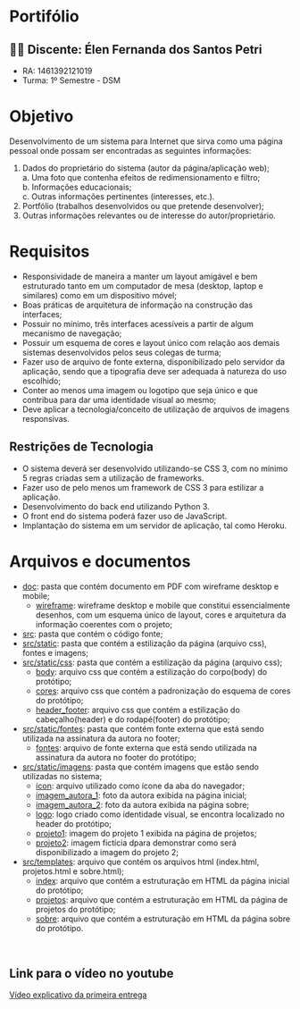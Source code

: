  # Portifólio

## :woman_student: Discente:  Élen Fernanda dos Santos Petri
* RA: 1461392121019
* Turma: 1º Semestre - DSM

# Objetivo
Desenvolvimento de um sistema para Internet que sirva como uma página pessoal onde possam ser encontradas as seguintes informações:
 1. Dados do proprietário do sistema (autor da página/aplicação web); <br/>
    a. Uma foto que contenha efeitos de redimensionamento e filtro;
    <br/>
    b. Informações educacionais;
    <br/>
    c. Outras informações pertinentes (interesses, etc.). 
  2. Portfólio (trabalhos desenvolvidos ou que pretende desenvolver); 
  3. Outras informações relevantes ou de interesse do autor/proprietário. 

# Requisitos
* Responsividade de maneira a manter um layout amigável e bem estruturado tanto em um computador de mesa (desktop, laptop e similares) como em um dispositivo móvel;
* Boas  práticas  de  arquitetura  de  informação  na  construção  das interfaces;
* Possuir no mínimo, três interfaces acessíveis a partir de algum mecanismo de navegação;
* Possuir um esquema de cores e layout único com relação aos demais sistemas desenvolvidos  pelos  seus  colegas  de  turma;
* Fazer  uso  de  arquivo  de  fonte  externa,  disponibilizado  pelo  servidor  da aplicação, sendo que a tipografia deve ser adequada à natureza do uso escolhido;
* Conter ao menos uma imagem ou logotipo que seja único e que contribua para dar uma identidade visual ao mesmo;
*  Deve  aplicar  a  tecnologia/conceito  de utilização  de  arquivos  de  imagens responsivas. 

## Restrições de Tecnologia
* O sistema deverá ser desenvolvido utilizando-se CSS 3, com no mínimo 5 regras criadas sem a utilização de frameworks. 
* Fazer uso de pelo menos um framework de CSS 3 para estilizar a aplicação. 
* Desenvolvimento do back end utilizando Python 3. 
* O front end do sistema poderá fazer uso de JavaScript. 
* Implantação do sistema em um servidor de aplicação, tal como Heroku. 

# Arquivos e documentos
* [doc](/doc): pasta que contém documento em PDF com wireframe desktop e mobile;
  * [wireframe](doc/wireframe_desktop_e_mobile.pdf): wireframe desktop e mobile que constitui essencialmente desenhos, com um esquema único de layout, cores e arquitetura da informação coerentes com o projeto;
* [src](/src): pasta que contém o código fonte;
* [src/static](/src/static): pasta que contém a estilização da página (arquivo css), fontes e imagens;
* [src/static/css](/src/static/css): pasta que contém a estilização da página (arquivo css);
  * [body](src/static/css/body.css): arquivo css que contém a estilização do corpo(body) do protótipo;
  * [cores](src/static/css/cores.css): arquivo css que contém a padronização do esquema de cores do protótipo;
  * [header_footer](/src/static/css/header_footer.css): arquivo css que contém a estilização do cabeçalho(header) e do rodapé(footer) do protótipo;
* [src/static/fontes](/src/static/fontes): pasta que contém fonte externa que está sendo utilizada na assinatura da autora no footer;
  * [fontes](/src/static/fontes/Rustling%20Sound.ttf): arquivo de fonte externa que está sendo utilizada na assinatura da autora no footer do protótipo;
* [src/static/imagens](/src/static/imagens): pasta que contém imagens que estão sendo utilizadas no sistema;
  * [icon](/src/static/imagens/icon.png): arquivo utilizado como ícone da aba do navegador;
  * [imagem_autora_1](/src/static/imagens/imagem_autora_1.png): foto da autora exibida na página inicial;
  * [imagem_autora_2](/src/static/imagens/imagem_autora_2.png): foto da autora exibida na página sobre;
  * [logo](/src/static/imagens/logo.png): logo criado como identidade visual, se encontra localizado no header do protótipo;
  * [projeto1](/src/static/imagens/projeto1.png): imagem do projeto 1 exibida na página de projetos;
  * [projeto2](/src/static/imagens/projeto2.png): imagem fictícia dpara demonstrar como será disponibilizado a imagem do projeto 2;
* [src/templates](/src/templates): arquivo que contém os arquivos html (index.html, projetos.html e sobre.html);
  * [index](/src/templates/index.html): arquivo que contém a estruturação em HTML da página inicial do protótipo;
  * [projetos](/src/templates/projetos.html): arquivo que contém a estruturação em HTML da página de projetos do protótipo;
  * [sobre](/src/templates/sobre.html): arquivo que contém a estruturação em HTML da página sobre do protótipo.
<br/>


## Link para o vídeo no youtube
[Vídeo explicativo da primeira entrega](https://youtu.be/jT8Ad46LVV8)
